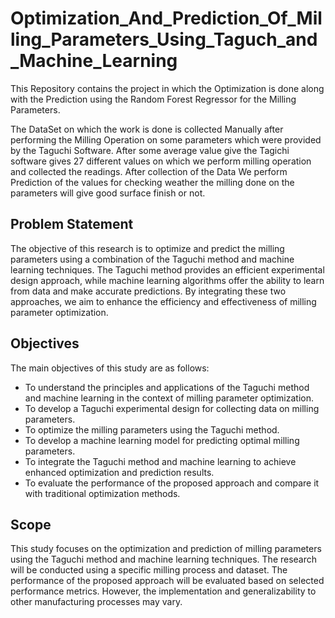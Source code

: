 # Optimization_And_Prediction_Of_Milling_Parameters_Using_Taguch_and_Machine_Learning
This Repository contains the project in which the Optimization is done along with the Prediction using the Random Forest Regressor for the Milling Parameters.

The DataSet on which the work is done is collected Manually after performing the Milling Operation on some parameters which were provided by the Taguchi Software.
After some average value give the Tagichi software gives 27 different values on which we perform milling operation and collected the readings. After collection of the Data We perform Prediction of the values for checking weather the milling done on the parameters will give good surface finish or not.

## Problem Statement
The objective of this research is to optimize and predict the milling parameters using a combination of the Taguchi method and machine learning techniques.
The Taguchi method provides an efficient experimental design approach, while machine learning algorithms offer the ability to learn from data and make accurate predictions.
By integrating these two approaches, we aim to enhance the efficiency and effectiveness of milling parameter optimization.

## Objectives
The main objectives of this study are as follows:
- To understand the principles and applications of the Taguchi method and machine learning in the context of milling parameter optimization.
- To develop a Taguchi experimental design for collecting data on milling parameters.
- To optimize the milling parameters using the Taguchi method.
- To develop a machine learning model for predicting optimal milling parameters.
- To integrate the Taguchi method and machine learning to achieve enhanced optimization and prediction results.
- To evaluate the performance of the proposed approach and compare it with traditional optimization methods.

## Scope
This study focuses on the optimization and prediction of milling parameters using the Taguchi method and machine learning techniques. The research will be conducted using a specific milling process and dataset. The performance of the proposed approach will be evaluated based on selected performance metrics. However, the implementation and generalizability to other manufacturing processes may vary.

